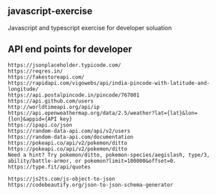 ## javascript-exercise

Javascript and typescript exercise for developer soluation

## API end points for developer

`https://jsonplaceholder.typicode.com/` <br>
`https://reqres.in/` <br>
`https://fakestoreapi.com/`<br>
`https://rapidapi.com/vigowebs/api/india-pincode-with-latitude-and-longitude/` <br>
`https://api.postalpincode.in/pincode/767001` <br>
`https://api.github.com/users`<br>
`http://worldtimeapi.org/api/ip`<br>
`https://api.openweathermap.org/data/2.5/weather?lat={lat}&lon={lon}&appid={API key}`<br>
`https://ipapi.co/json`<br>
`https://random-data-api.com/api/v2/users`<br>
`https://random-data-api.com/documentation`<br>
`https://pokeapi.co/api/v2/pokemon/ditto`<br>
`https://pokeapi.co/api/v2/pokemon/ditto` <br>
`Need a hint? Try pokemon/ditto, pokemon-species/aegislash, type/3, ability/battle-armor, or pokemon?limit=100000&offset=0.` <br>
`https://type.fit/api/quotes`<br>

`https://js2ts.com/js-object-to-json` <br>
`https://codebeautify.org/json-to-json-schema-generator` <br>
